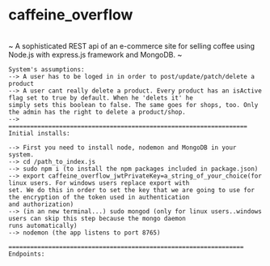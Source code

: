 # caffeine_overflow

 <br>~ A sophisticated REST api of an e-commerce site for selling coffee using Node.js with express.js framework and MongoDB. ~<br>
    
    System's assumptions:
    --> A user has to be loged in in order to post/update/patch/delete a product
    --> A user cant really delete a product. Every product has an isActive flag set to true by default. When he 'delets it' he
    simply sets this boolean to false. The same goes for shops, too. Only the admin has the right to delete a product/shop. 
    --> 
    ==================================================================
    Initial installs: 

    --> First you need to install node, nodemon and MongoDB in your system.
    --> cd /path_to_index.js
    --> sudo npm i (to install the npm packages included in package.json)
    --> export caffeine_overflow_jwtPrivateKey=a_string_of_your_choice(for linux users. For windows users replace export with
    set. We do this in order to set the key that we are going to use for the encryption of the token used in authentication 
    and authorization)
    --> (in an new terminal...) sudo mongod (only for linux users..windows users can skip this step because the mongo daemon
    runs automatically)
    --> nodemon (the app listens to port 8765)

    =================================================================
    Endpoints:
    
    
